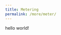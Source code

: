 ```yaml
---
title: Metering
permalink: /more/meter/
---
```



<style>
.intro{
font-family:times;
font-size:21px;
}
</style>

hello world!
